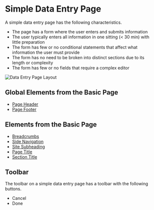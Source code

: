 # Simple Data Entry Page

A simple data entry page has the following characteristics.

- The page has a form where the user enters and submits information
- The user typically enters all information in one sitting (< 30 min) with little preparation
- The form has few or no conditional statements that affect what information the user must provide
- The form has no need to be broken into distinct sections due to its length or complexity
- The form has few or no fields that require a complex editor

![Data Entry Page Layout](/assets/imgImages/DataEntry.png)

## Global Elements from the Basic Page

- [Page Header](/pages/global-elements#PageHeader)
- [Page Footer](/pages/global-elements#PageFooter)

## Elements from the Basic Page

- [Breadcrumbs](/pages/basic-page#BreadCrumbs)
- [Side Navigation](/pages/basic-page#SideNavigation)
- [Site Subheading](/pages/basic-page#SiteSubheading)
- [Page Title](/pages/basic-page#PageTitle)
- [Section Title](/pages/basic-page#SectionTitle)

## Toolbar

The toolbar on a simple data entry page has a toolbar with the following buttons.

- Cancel
- Done